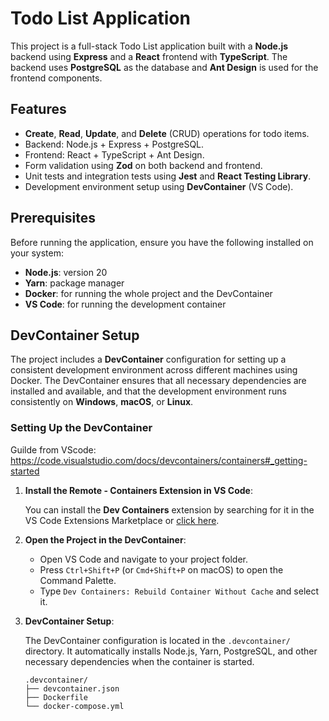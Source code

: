 # Todo List Application

This project is a full-stack Todo List application built with a **Node.js** backend using **Express** and a **React** frontend with **TypeScript**. The backend uses **PostgreSQL** as the database and **Ant Design** is used for the frontend components.

## Features

- **Create**, **Read**, **Update**, and **Delete** (CRUD) operations for todo items.
- Backend: Node.js + Express + PostgreSQL.
- Frontend: React + TypeScript + Ant Design.
- Form validation using **Zod** on both backend and frontend.
- Unit tests and integration tests using **Jest** and **React Testing Library**.
- Development environment setup using **DevContainer** (VS Code).

## Prerequisites

Before running the application, ensure you have the following installed on your system:

- **Node.js**: version 20
- **Yarn**: package manager
- **Docker**: for running the whole project and the DevContainer
- **VS Code**: for running the development container

## DevContainer Setup

The project includes a **DevContainer** configuration for setting up a consistent development environment across different machines using Docker. The DevContainer ensures that all necessary dependencies are installed and available, and that the development environment runs consistently on **Windows**, **macOS**, or **Linux**.

### Setting Up the DevContainer

Guilde from VScode: https://code.visualstudio.com/docs/devcontainers/containers#_getting-started

1. **Install the Remote - Containers Extension in VS Code**:

   You can install the **Dev Containers** extension by searching for it in the VS Code Extensions Marketplace or [click here](https://marketplace.visualstudio.com/items?itemName=ms-vscode-remote.remote-containers).

2. **Open the Project in the DevContainer**:

   - Open VS Code and navigate to your project folder.
   - Press `Ctrl+Shift+P` (or `Cmd+Shift+P` on macOS) to open the Command Palette.
   - Type `Dev Containers: Rebuild Container Without Cache` and select it.

3. **DevContainer Setup**:

   The DevContainer configuration is located in the `.devcontainer/` directory. It automatically installs Node.js, Yarn, PostgreSQL, and other necessary dependencies when the container is started.

   ```plaintext
   .devcontainer/
   ├── devcontainer.json
   ├── Dockerfile
   └── docker-compose.yml
